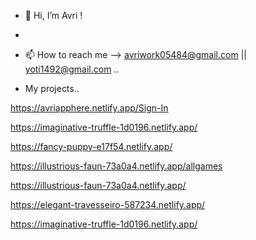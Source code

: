 - 👋 Hi, I’m Avri !
- 
- 📫 How to reach me    -->     avriwork05484@gmail.com || yoti1492@gmail.com ..

- My projects.. 
<!------>

https://avriapphere.netlify.app/Sign-In
<!------>
https://imaginative-truffle-1d0196.netlify.app/
<!------>
https://fancy-puppy-e17f54.netlify.app/
<!------>
https://illustrious-faun-73a0a4.netlify.app/allgames
<!------>
https://illustrious-faun-73a0a4.netlify.app/
<!------>
https://elegant-travesseiro-587234.netlify.app/
<!------>
https://imaginative-truffle-1d0196.netlify.app/
<!------>










